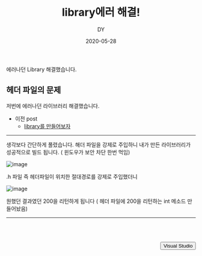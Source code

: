 ﻿---
layout: post
title:  "library에러 해결!"
date:   2020-05-28
author: DY
comments: true
categories: C
---

에러나던  Library 해결했습니다.

## 헤더 파일의 문제

저번에 에러나던 라이브러리 해결했습니다.

* 이전 post
  - [library를 만들어보자](https://dongyeon94.github.io/DYblog/c/2020/05/28/C-libary.html)
  

---

생각보다 간단하게 풀렸습니다. 
해더 파일을 강제로 주입하니 내가 만든 라이브러리가 성공적으로 빌드 됩니다. 
( 윈도우가 보안 차단 한번 먹임)

![image](https://user-images.githubusercontent.com/37605781/83320312-357bad00-a281-11ea-8d78-115185cae497.png)

.h 파일 즉 헤더파일이 위치한 절대경로를 강제로 주입했더니

![image](https://user-images.githubusercontent.com/37605781/83320378-d8342b80-a281-11ea-8157-7ab8e4751472.png)

원했던 결과였던 200을 리턴하게 됩니다 ( 헤더 파일에 200을 리턴하는 int 메소드 만들어놨음)

 

---


<div style="height: 50px;"></div>
<div style="float: right;">
  <button onclick="location.href='https://visualstudio.microsoft.com/ko/vs/features/cplusplus/' ">Visual Studio</button> 
</div>
